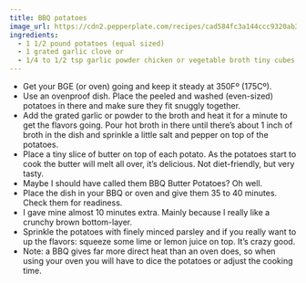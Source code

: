 ```yaml
---
title: BBQ potatoes
image_url: https://cdn2.pepperplate.com/recipes/cad584fc3a144ccc9320ab3772e5c5d3.jpg
ingredients:
  - 1 1/2 pound potatoes (equal sized)
  - 1 grated garlic clove or
  - 1/4 to 1/2 tsp garlic powder chicken or vegetable broth tiny cubes butter minced parsley pepper and salt
---
```


* Get your BGE (or oven) going and keep it steady at 350Fº (175Cº).
* Use an ovenproof dish. Place the peeled and washed (even-sized) potatoes in there and make sure they fit snuggly together.
* Add the grated garlic or powder to the broth and heat it for a minute to get the flavors going. Pour hot broth in there until there’s about 1 inch of broth in the dish and sprinkle a little salt and pepper on top of the potatoes.
* Place a tiny slice of butter on top of each potato. As the potatoes start to cook the butter will melt all over, it’s delicious. Not diet-friendly, but very tasty.
* Maybe I should have called them BBQ Butter Potatoes? Oh well.
* Place the dish in your BBQ or oven and give them 35 to 40 minutes. Check them for readiness.
* I gave mine almost 10 minutes extra. Mainly because I really like a crunchy brown bottom-layer.
* Sprinkle the potatoes with finely minced parsley and if you really want to up the flavors: squeeze some lime or lemon juice on top. It’s crazy good.
* Note: a BBQ gives far more direct heat than an oven does, so when using your oven you will have to dice the potatoes or adjust the cooking time.
